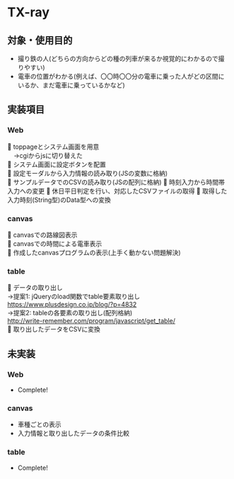 TX-ray
====
## 対象・使用目的
* 撮り鉄の人(どちらの方向からどの種の列車が来るか視覚的にわかるので撮りやすい)  
* 電車の位置がわかる(例えば、〇〇時〇〇分の電車に乗った人がどの区間にいるか、まだ電車に乗っているかなど)
## 実装項目
### Web
🌸 toppageとシステム画面を用意  
　→cgiからjsに切り替えた  
🌸 システム画面に設定ボタンを配置  
🌸 設定モーダルから入力情報の読み取り(JSの変数に格納)  
🌸 サンプルデータでのCSVの読み取り(JSの配列に格納)
🌸 時刻入力から時間帯入力への変更
🌸 休日平日判定を行い、対応したCSVファイルの取得
🌸 取得した入力時刻(String型)のData型への変換

### canvas
🌸 canvasでの路線図表示  
🌸 canvasでの時間による電車表示  
🌸 作成したcanvasプログラムの表示(上手く動かない問題解決)

### table
🌸 データの取り出し  
→提案1: jQueryのload関数でtable要素取り出し  
https://www.plusdesign.co.jp/blog/?p=4832  
→提案2: tableの各要素の取り出し(配列格納)  
http://write-remember.com/program/javascript/get_table/  
🌸 取り出したデータをCSVに変換  
  
## 未実装
### Web
* Complete!

### canvas
* 車種ごとの表示  
* 入力情報と取り出したデータの条件比較  

### table
* Complete!  
